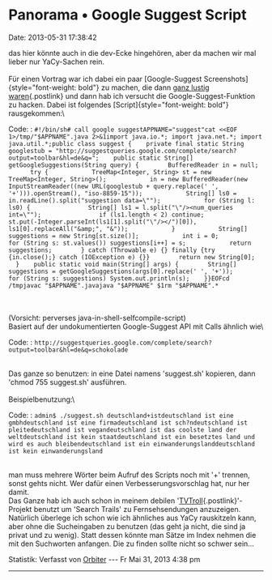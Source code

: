 Panorama • Google Suggest Script
================================

Date: 2013-05-31 17:38:42

das hier könnte auch in die dev-Ecke hingehören, aber da machen wir mal
lieber nur YaCy-Sachen rein.\
\
Für einen Vortrag war ich dabei ein paar [Google-Suggest
Screenshots]{style="font-weight: bold"} zu machen, die dann [ganz lustig
waren](http://forum.yacy-websuche.de/viewtopic.php?p=28015#p28015){.postlink}
und dann hab ich versucht die Google-Suggest-Funktion zu hacken. Dabei
ist folgendes [Script]{style="font-weight: bold"} rausgekommen:\

Code: 
:   `#!/bin/sh# call google suggestAPPNAME="suggest"cat <<EOF 1>/tmp/"$APPNAME".java 2>&1import java.io.*; import java.net.*; import java.util.*;public class suggest {    private final static String googlestub = "http://suggestqueries.google.com/complete/search?output=toolbar&hl=de&q=";    public static String[] getGoogleSuggestions(String query) {        BufferedReader in = null;        try {            TreeMap<Integer, String> st = new TreeMap<Integer, String>();            in = new BufferedReader(new InputStreamReader((new URL(googlestub + query.replace(' ', '+'))).openStream(), "iso-8859-15"));            String[] ls0 = in.readLine().split("suggestion data=\"");            for (String l: ls0) {                String[] ls1 = l.split("\"/><num_queries int=\"");                if (ls1.length < 2) continue;                st.put(-Integer.parseInt(ls1[1].split("\"/></")[0]), ls1[0].replaceAll("&amp;", "&"));            }            String[] suggestions = new String[st.size()];            int i = 0;            for (String s: st.values()) suggestions[i++] = s;            return suggestions;        } catch (Throwable e) {} finally {try {in.close();} catch (IOException e) {}}        return new String[0];    }    public static void main(String[] args) {        String[] suggestions = getGoogleSuggestions(args[0].replace(' ', '+'));        for (String s: suggestions) System.out.println(s);    }}EOFcd /tmpjavac "$APPNAME".javajava "$APPNAME" $1rm "$APPNAME".*`

\
\
(Vorsicht: perverses java-in-shell-selfcompile-script)\
Basiert auf der undokumentierten Google-Suggest API mit Calls ähnlich
wie\

Code: 
:   `http://suggestqueries.google.com/complete/search?output=toolbar&hl=de&q=schokolade`

\
Das ganze so benutzen: in eine Datei namens \'suggest.sh\' kopieren,
dann \'chmod 755 suggest.sh\' ausführen.\
\
Beispielbenutzung:\

Code: 
:   `admin$ ./suggest.sh deutschland+istdeutschland ist eine gmbhdeutschland ist eine firmadeutschland ist sch?ndeutschland ist pleitedeutschland ist vegandeutschland ist das coolste land der weltdeutschland ist kein staatdeutschland ist ein besetztes land und wird es auch bleibendeutschland ist ein einwanderungslanddeutschland ist kein einwanderungsland`

\
man muss mehrere Wörter beim Aufruf des Scripts noch mit \'+\' trennen,
sonst gehts nicht. Wer dafür einen Verbesserungsvorschlag hat, nur her
damit.\
Das Ganze hab ich auch schon in meinem debilen
\'[TVTroll](http://tvtroll.anomic.de/){.postlink}\'-Projekt benutzt um
\'Search Trails\' zu Fernsehsendungen anzuzeigen.\
Natürlich überlege ich schon wie ich ähnliches aus YaCy rauskitzeln
kann, aber ohne die Sucheingaben zu benutzen (das geht ja nicht, die
sind ja privat und zu wenig). Statt dessen könnte man Sätze im Index
nehmen die mit den Suchworten anfangen. Die zu finden sollte nicht so
schwer sein\...

Statistik: Verfasst von
[Orbiter](http://forum.yacy-websuche.de/memberlist.php?mode=viewprofile&u=2)
--- Fr Mai 31, 2013 4:38 pm

------------------------------------------------------------------------
